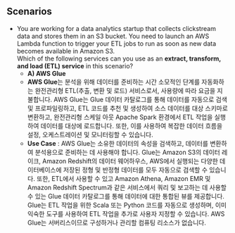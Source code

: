 ## Scenarios
- You are working for a data analytics startup that collects clickstream data and stores them in an S3 bucket. You need to launch an AWS Lambda function to trigger your ETL jobs to run as soon as new data becomes available in Amazon S3.       
Which of the following services can you use as an **extract, transform, and load (ETL) service** in this scenario?
  - **A) AWS Glue**
  - **AWS Glue**는 분석을 위해 데이터를 준비하는 시간 소모적인 단계를 자동화하는 완전관리형 ETL(추출, 변환 및 로드) 서비스로서, 사용량에 따라 요금을 지불합니다. AWS Glue는 Glue 데이터 카탈로그를 통해 데이터를 자동으로 검색 및 프로파일링하고, ETL 코드를 추천 및 생성하여 소스 데이터를 대상 스키마로 변환하고, 완전관리형 스케일 아웃 Apache Spark 환경에서 ETL 작업을 실행하여 데이터를 대상에 로드합니다. 또한, 이를 사용하여 복잡한 데이터 흐름을 설정, 오케스트레이션 및 모니터링할 수 있습니다.
  - **Use Case** : AWS Glue는 소유한 데이터의 속성을 검색하고, 데이터를 변환하여 분석용으로 준비하는 데 사용해야 합니다. Glue는 Amazon S3의 데이터 레이크, Amazon Redshift의 데이터 웨어하우스, AWS에서 실행되는 다양한 데이터베이스에 저장된 정형 및 반정형 데이터를 모두 자동으로 검색할 수 있습니다. 또한, ETL에서 사용할 수 있고 Amazon Athena, Amazon EMR 및 Amazon Redshift Spectrum과 같은 서비스에서 쿼리 및 보고하는 데 사용할 수 있는 Glue 데이터 카탈로그를 통해 데이터에 대한 통합된 뷰를 제공합니다. Glue는 ETL 작업을 위한 Scala 또는 Python 코드를 자동으로 생성하며, 이미 익숙한 도구를 사용하여 ETL 작업을 추가로 사용자 지정할 수 있습니다. AWS Glue는 서버리스이므로 구성하거나 관리할 컴퓨팅 리소스가 없습니다.
